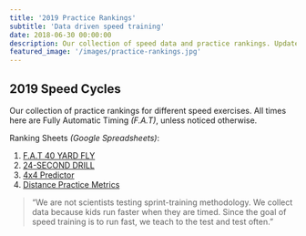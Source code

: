 ```yaml
---
title: '2019 Practice Rankings'
subtitle: 'Data driven speed training'
date: 2018-06-30 00:00:00
description: Our collection of speed data and practice rankings. Updated on practice days.
featured_image: '/images/practice-rankings.jpg'
---
```


## 2019 Speed Cycles

Our collection of practice rankings for different speed exercises. All times here are Fully Automatic Timing *(F.A.T)*, unless noticed otherwise.

Ranking Sheets *(Google Spreadsheets)*:

1. [F.A.T 40 YARD FLY](https://docs.google.com/spreadsheets/d/1zVnAxquoyIKPkbm55wgif18XGMszY3uKewwwRQTuYRw/edit#gid=0)
2. [24-SECOND DRILL](https://docs.google.com/spreadsheets/d/1UOtuHx2tUqgVGpB1AaIulRryLn7Om2SQTb-VFVpE5KI/edit)
3. [4x4 Predictor](https://docs.google.com/spreadsheets/d/1KplS7vtSSnOTc37okypALTaQvyu-wl2Fb8QdRY83AiI/edit#gid=0)
4. [Distance Practice Metrics](https://docs.google.com/spreadsheets/d/18dTXgOX1dzJPj7HbbO52qwpZOGo1j8sTrL0FuGeWUxc/edit#gid=1552307628)

> “We are not scientists testing sprint-training methodology. We collect data because kids run faster when they are timed. Since the goal of speed training is to run fast, we teach to the test and test often.”
